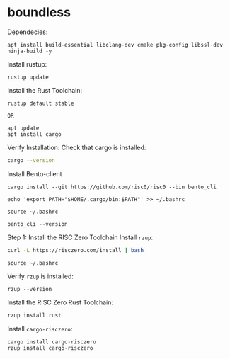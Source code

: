 # boundless


Dependecies:
```
apt install build-essential libclang-dev cmake pkg-config libssl-dev ninja-build -y

```
Install rustup:

```
rustup update
```

Install the Rust Toolchain:
```
rustup default stable

OR

apt update
apt install cargo
```

Verify Installation:
Check that cargo is installed:
```bash
cargo --version
```


Install Bento-client
```
cargo install --git https://github.com/risc0/risc0 --bin bento_cli
```
```
echo 'export PATH="$HOME/.cargo/bin:$PATH"' >> ~/.bashrc
```
```
source ~/.bashrc
```
```
bento_cli --version
```


Step 1: Install the RISC Zero Toolchain
Install `rzup`:
```bash
curl -L https://risczero.com/install | bash
```
```
source ~/.bashrc
```
Verify `rzup` is installed:
```
rzup --version
```
Install the RISC Zero Rust Toolchain:
```bash
rzup install rust
```

Install `cargo-risczero`:

```bash
cargo install cargo-risczero
rzup install cargo-risczero
```


